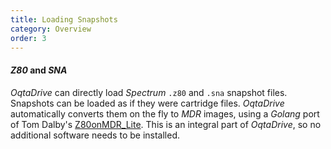 ```yaml
---
title: Loading Snapshots
category: Overview
order: 3
---
```


#### *Z80* and *SNA*
*OqtaDrive* can directly load *Spectrum* `.z80` and `.sna` snapshot files. Snapshots can be loaded as if they were cartridge files. *OqtaDrive* automatically converts them on the fly to *MDR* images, using a *Golang* port of Tom Dalby's [Z80onMDR_Lite](https://github.com/TomDDG/Z80onMDR_lite). This is an integral part of *OqtaDrive*, so no additional software needs to be installed.
